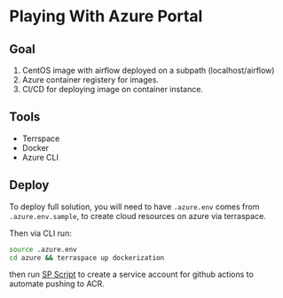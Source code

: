 # Playing With Azure Portal

## Goal

1. CentOS image with airflow deployed on a subpath (localhost/airflow)
2. Azure container registery for images.
3. CI/CD for deploying image on container instance.

## Tools

* Terrspace
* Docker
* Azure CLI

## Deploy

To deploy full solution, you will need to have `.azure.env` comes from `.azure.env.sample`, to create cloud resources on azure via terraspace.

Then via CLI run:

``` bash
source .azure.env
cd azure && terraspace up dockerization
```

then run [SP Script](./service_principle.sh) to create a service account for github actions to automate pushing to ACR.